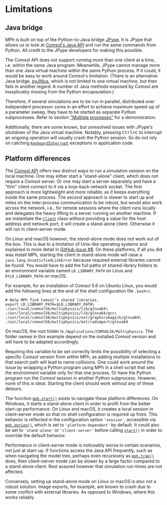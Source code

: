 ﻿# Limitations

## Java bridge

MPh is built on top of the Python-to-Java bridge [JPype][jpype]. It is
JPype that allows us to look at [Comsol's Java API][japi] and run the
same commands from Python. All credit to the JPype developers for making
this possible.

The Comsol API does not support running more than one client at a time,
i.e. within the same Java program. Meanwhile, JPype cannot manage more
than one Java virtual machine within the same Python process. If it
could, it would be easy to work around Comsol's limitation. (There is
an alternative Java bridge, [pyJNIus][jnius], which is not limited to
one virtual machine, but then fails in another regard: A number of Java
methods exposed by Comsol are inexplicably missing from the Python
encapsulation.)

Therefore, if several simulations are to be run in parallel, distributed
over independent processor cores in an effort to achieve maximum speed-up
of a parameter sweep, they have to be started as separate Python
subprocesses. Refer to section
["Multiple processes"](demonstrations.md#multiple-processes) for a
demonstration.

Additionally, there are some known, but unresolved issues with JPype's
shutdown of the Java virtual machine. Notably, pressing <kbd>Ctrl+C</kbd>
to interrupt an ongoing operation will usually crash the Python session.
So do not rely on catching [`KeyboardInterrupt`][kbint] exceptions in
application code.


## Platform differences

The [Comsol API][japi] offers two distinct ways to run a simulation
session on the local machine. One may either start a "stand-alone"
client, which does not require a Comsol server. Or one may start a
server separately and have a "thin" client connect to it via a
loop-back network socket. The first approach is more lightweight and
more reliable, as it keeps everything inside the same process. The
second approach is slower to start up and relies on the inter-process
communication to be robust, but would also work across the network,
i.e., for remote sessions where the client runs locally and delegates
the heavy lifting to a server running on another machine. If we
instantiate the [`Client`](api/mph.Client) class without providing a
value for the host address and network port, it will create a
stand-alone client. Otherwise it will run in client–server mode.

On Linux and macOS however, the stand-alone mode does not work out of
the box. This is due to a limitation of Unix-like operating systems
and explained in more detail in [GitHub issue #8][issue8]. On these
platforms, if all you did was install MPh, starting the client in
stand-alone mode will raise a `java.lang.UnsatisfiedLinkError`
because required external libraries cannot be found. You would have
to add the full paths of shared-library folders to an environment
variable named `LD_LIBRARY_PATH` on Linux and `DYLD_LIBRARY_PATH` on
macOS.

For example, for an installation of Comsol 5.6 on Ubuntu Linux, you
would add the following lines at the end of the shell configuration
file `.bashrc`.
```shell
# Help MPh find Comsol's shared libraries.
export LD_LIBRARY_PATH=$LD_LIBRARY_PATH\
:/usr/local/comsol56/multiphysics/lib/glnxa64\
:/usr/local/comsol56/multiphysics/lib/glnxa64/gcc\
:/usr/local/comsol56/multiphysics/ext/graphicsmagick/glnxa64\
:/usr/local/comsol56/multiphysics/ext/cadimport/glnxa64
```

On macOS, the root folder is `/Applications/COMSOL56/Multiphysics`.
The folder names in this example depend on the installed Comsol version
and will have to be adapted accordingly.

Requiring this variable to be set correctly limits the possibility of
selecting a specific Comsol version from within MPh, as adding multiple
installations to that search path will lead to name collisions. One
could work around the issue by wrapping a Python program using MPh in
a shell script that sets the environment variable only for that one
process. Or have the Python program run the Comsol session in another
Python subprocess. However, none of this is ideal. Starting the client
should work without any of these detours.

The function [`mph.start()`](api/mph.start) exists to navigate these
platform differences. On Windows, it starts a stand-alone client in
order to profit from the better start-up performance. On Linux and
macOS, it creates a local session in client–server mode so that no
shell configuration is required up front. This behavior is reflected
in the configuration option `'session'`, accessible via
[`mph.option()`](api/mph.config), which is set to `'platform-dependent'`
by default. It could also be set to `'stand-alone'` or `'client-server'`
before calling [`start()`](api/mph.start) in order to override the
default behavior.

Performance in client–server mode is noticeably worse in certain
scenarios, not just at start-up. If functions access the Java API
frequently, such as when navigating the model tree, perhaps even
recursively as [`mph.tree()`](api/mph.tree) does, then client–server
mode can be slower by a large factor compared to a stand-alone client.
Rest assured however that simulation run-times are not affected.

Conversely, setting up stand-alone mode on Linux or macOS is also
not a robust solution. Image exports, for example, are known to crash
due to some conflict with external libraries. As opposed to Windows,
where this works reliably.


[jpype]:  https://github.com/jpype-project/jpype
[japi]:  https://comsol.com/documentation/COMSOL_ProgrammingReferenceManual.pdf
[jnius]:  https://pyjnius.readthedocs.io
[kbint]:  https://docs.python.org/3/library/exceptions.html#KeyboardInterrupt
[issue8]: https://github.com/MPh-py/MPh/issues/8
